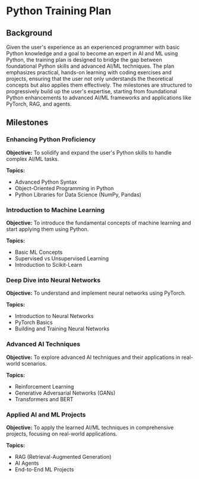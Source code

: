 # Python Training Plan

## Background

Given the user's experience as an experienced programmer with basic Python knowledge and a goal to become an expert in AI and ML using Python, the training plan is designed to bridge the gap between foundational Python skills and advanced AI/ML techniques. The plan emphasizes practical, hands-on learning with coding exercises and projects, ensuring that the user not only understands the theoretical concepts but also applies them effectively. The milestones are structured to progressively build up the user's expertise, starting from foundational Python enhancements to advanced AI/ML frameworks and applications like PyTorch, RAG, and agents.

## Milestones

### Enhancing Python Proficiency

**Objective:** To solidify and expand the user's Python skills to handle complex AI/ML tasks.

**Topics:**
- Advanced Python Syntax
- Object-Oriented Programming in Python
- Python Libraries for Data Science (NumPy, Pandas)

### Introduction to Machine Learning

**Objective:** To introduce the fundamental concepts of machine learning and start applying them using Python.

**Topics:**
- Basic ML Concepts
- Supervised vs Unsupervised Learning
- Introduction to Scikit-Learn

### Deep Dive into Neural Networks

**Objective:** To understand and implement neural networks using PyTorch.

**Topics:**
- Introduction to Neural Networks
- PyTorch Basics
- Building and Training Neural Networks

### Advanced AI Techniques

**Objective:** To explore advanced AI techniques and their applications in real-world scenarios.

**Topics:**
- Reinforcement Learning
- Generative Adversarial Networks (GANs)
- Transformers and BERT

### Applied AI and ML Projects

**Objective:** To apply the learned AI/ML techniques in comprehensive projects, focusing on real-world applications.

**Topics:**
- RAG (Retrieval-Augmented Generation)
- AI Agents
- End-to-End ML Projects

